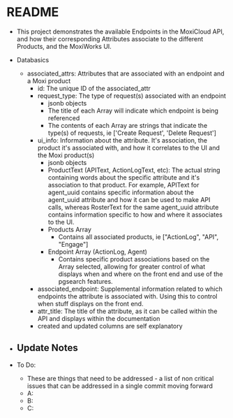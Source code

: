 # README

* This project demonstrates the available Endpoints in the MoxiCloud API, and how their corresponding Attributes associate to the different Products, and the MoxiWorks UI.

* Databasics
    - associated_attrs: Attributes that are associated with an endpoint and a Moxi product
        - id: The unique ID of the associated_attr
        - request_type: The type of request(s) associated with an endpoint
            - jsonb objects
            - The title of each Array will indicate which endpoint is being referenced
            - The contents of each Array are strings that indicate the type(s) of requests, ie ['Create Request', 'Delete Request']
        - ui_info: Information about the attribute. It's association, the product it's associated with, and how it correlates to the UI and the Moxi product(s)
            - jsonb objects
            - ProductText (APIText, ActionLogText, etc): The actual string containing words about the specific attribute and it's association to that product. For example, APIText for agent_uuid contains specific information about the agent_uuid attribute and how it can be used to make API calls, whereas RosterText for the same agent_uuid attribute contains information specific to how and where it associates to the UI.
            - Products Array
                - Contains all associated products, ie ["ActionLog", "API", "Engage"]
            - Endpoint Array (ActionLog, Agent)
                - Contains specific product associations based on the Array selected, allowing for greater control of what displays when and where on the front end and use of the pgsearch features.
        - associated_endpoint: Supplemental information related to which endpoints the attribute is associated with. Using this to control when stuff displays on the front end.
        - attr_title: The title of the attribute, as it can be called within the API and displays within the documentation
        - created and updated columns are self explanatory

* Update Notes
    - 

* To Do:
    - These are things that need to be addressed - a list of non critical issues that can be addressed in a single commit moving forward
    - A:
    - B:
    - C: 
